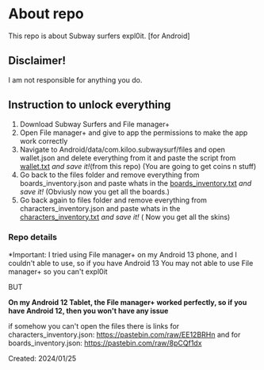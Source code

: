 # About repo
This repo is about Subway surfers expl0it. [for Android] 


## Disclaimer!
I am not responsible for anything you do.


## Instruction to unlock everything
1. Download Subway Surfers and File manager+
2. Open File manager+ and give to app the permissions to make the app work correctly
3. Navigate to Android/data/com.kiloo.subwaysurf/files and open wallet.json and delete everything from it and paste the script from [wallet.txt](Wallet.txt) _and save it!_(from this repo) (You are going to get coins n stuff)
4. Go back to the files folder and remove everything from boards_inventory.json and paste whats in the [boards_inventory.txt](boards_inventory.txt) _and save it!_ (Obviusly now you get all the boards.)
5. Go back again to files folder and remove everything from characters_inventory.json and paste whats in the [characters_inventory.txt](characters_inventory.txt) _and save it!_ ( Now you get all the skins)


### Repo details
*Important: I tried using File manager+ on my Android 13 phone, and I couldn't able to use, so if you have Android 13 You may not able to use File manager+ so you can't expl0it 

BUT

**On my Android 12 Tablet, the File manager+ worked perfectly, so if you have Android 12, then you won't have any issue**

if somehow you can't open the files there is links for characters_inventory.json: https://pastebin.com/raw/EE12BRHn and for boards_inventory.json: https://pastebin.com/raw/8pCQf1dx


Created: 2024/01/25







